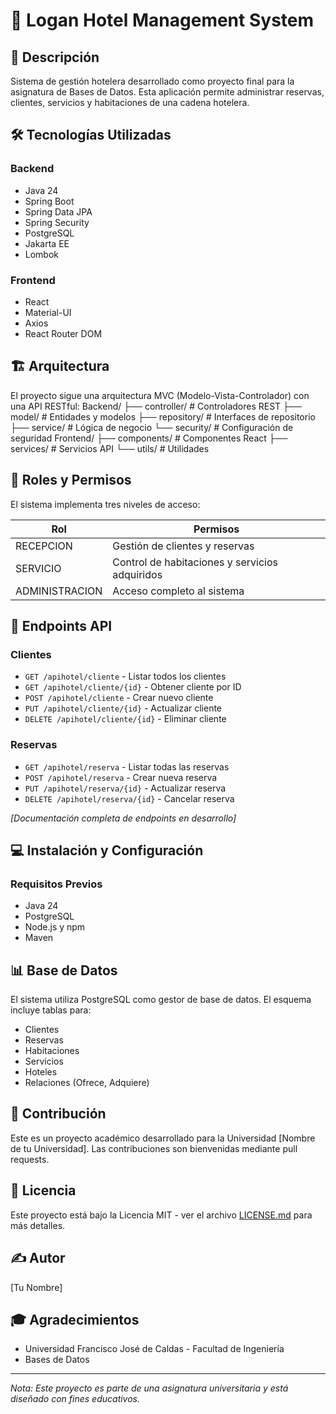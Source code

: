 # 🏨 Logan Hotel Management System

## 📝 Descripción
Sistema de gestión hotelera desarrollado como proyecto final para la asignatura de Bases de Datos. Esta aplicación permite administrar reservas, clientes, servicios y habitaciones de una cadena hotelera.

## 🛠️ Tecnologías Utilizadas

### Backend
- Java 24
- Spring Boot
- Spring Data JPA
- Spring Security
- PostgreSQL
- Jakarta EE
- Lombok

### Frontend
- React
- Material-UI
- Axios
- React Router DOM

## 🏗️ Arquitectura

El proyecto sigue una arquitectura MVC (Modelo-Vista-Controlador) con una API RESTful:
Backend/ ├── controller/ # Controladores REST ├── model/ # Entidades y modelos ├── repository/ # Interfaces de repositorio ├── service/ # Lógica de negocio └── security/ # Configuración de seguridad
Frontend/ ├── components/ # Componentes React ├── services/ # Servicios API └── utils/ # Utilidades


## 🔐 Roles y Permisos

El sistema implementa tres niveles de acceso:

| Rol | Permisos |
|-----|----------|
| RECEPCION | Gestión de clientes y reservas |
| SERVICIO | Control de habitaciones y servicios adquiridos |
| ADMINISTRACION | Acceso completo al sistema |

## 🚀 Endpoints API

### Clientes
- `GET /apihotel/cliente` - Listar todos los clientes
- `GET /apihotel/cliente/{id}` - Obtener cliente por ID
- `POST /apihotel/cliente` - Crear nuevo cliente
- `PUT /apihotel/cliente/{id}` - Actualizar cliente
- `DELETE /apihotel/cliente/{id}` - Eliminar cliente

### Reservas
- `GET /apihotel/reserva` - Listar todas las reservas
- `POST /apihotel/reserva` - Crear nueva reserva
- `PUT /apihotel/reserva/{id}` - Actualizar reserva
- `DELETE /apihotel/reserva/{id}` - Cancelar reserva

*[Documentación completa de endpoints en desarrollo]*

## 💻 Instalación y Configuración

### Requisitos Previos
- Java 24
- PostgreSQL
- Node.js y npm
- Maven


## 📊 Base de Datos
El sistema utiliza PostgreSQL como gestor de base de datos. El esquema incluye tablas para:
- Clientes
- Reservas
- Habitaciones
- Servicios
- Hoteles
- Relaciones (Ofrece, Adquiere)

## 👥 Contribución
Este es un proyecto académico desarrollado para la Universidad [Nombre de tu Universidad]. Las contribuciones son bienvenidas mediante pull requests.

## 📄 Licencia
Este proyecto está bajo la Licencia MIT - ver el archivo [LICENSE.md](LICENSE.md) para más detalles.

## ✍️ Autor
[Tu Nombre]

## 🎓 Agradecimientos
- Universidad Francisco José de Caldas - Facultad de Ingeniería
- Bases de Datos

---
*Nota: Este proyecto es parte de una asignatura universitaria y está diseñado con fines educativos.*
